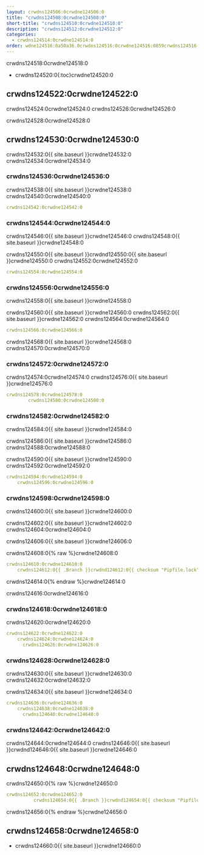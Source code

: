 ```yaml
---
layout: crwdns124506:0crwdne124506:0
title: "crwdns124508:0crwdne124508:0"
short-title: "crwdns124510:0crwdne124510:0"
description: "crwdns124512:0crwdne124512:0"
categories:
  - crwdns124514:0crwdne124514:0
order: wdne124516:0a50a36.0crwdns124516:0crwdne124516:0859crwdns124516:0crwdne124516:009crwdns124516:0crwdne124516:0
---
```

crwdns124518:0crwdne124518:0

- crwdns124520:0{:toc}crwdne124520:0

## crwdns124522:0crwdne124522:0

crwdns124524:0crwdne124524:0 crwdns124526:0crwdne124526:0

crwdns124528:0crwdne124528:0

## crwdns124530:0crwdne124530:0

crwdns124532:0{{ site.baseurl }}crwdne124532:0 crwdns124534:0crwdne124534:0

### crwdns124536:0crwdne124536:0

crwdns124538:0{{ site.baseurl }}crwdne124538:0 crwdns124540:0crwdne124540:0

```yaml
crwdns124542:0crwdne124542:0
```

### crwdns124544:0crwdne124544:0

crwdns124546:0{{ site.baseurl }}crwdne124546:0 crwdns124548:0{{ site.baseurl }}crwdne124548:0

crwdns124550:0{{ site.baseurl }}crwdnd124550:0{{ site.baseurl }}crwdne124550:0 crwdns124552:0crwdne124552:0

```yaml
crwdns124554:0crwdne124554:0
```

### crwdns124556:0crwdne124556:0

crwdns124558:0{{ site.baseurl }}crwdne124558:0

crwdns124560:0{{ site.baseurl }}crwdne124560:0 crwdns124562:0{{ site.baseurl }}crwdne124562:0 crwdns124564:0crwdne124564:0

```yaml
crwdns124566:0crwdne124566:0
```

crwdns124568:0{{ site.baseurl }}crwdne124568:0 crwdns124570:0crwdne124570:0

### crwdns124572:0crwdne124572:0

crwdns124574:0crwdne124574:0 crwdns124576:0{{ site.baseurl }}crwdne124576:0

```yaml
crwdns124578:0crwdne124578:0
        crwdns124580:0crwdne124580:0
```

### crwdns124582:0crwdne124582:0

crwdns124584:0{{ site.baseurl }}crwdne124584:0

crwdns124586:0{{ site.baseurl }}crwdne124586:0 crwdns124588:0crwdne124588:0

crwdns124590:0{{ site.baseurl }}crwdne124590:0 crwdns124592:0crwdne124592:0

```yaml
crwdns124594:0crwdne124594:0
    crwdns124596:0crwdne124596:0
```

### crwdns124598:0crwdne124598:0

crwdns124600:0{{ site.baseurl }}crwdne124600:0

crwdns124602:0{{ site.baseurl }}crwdne124602:0 crwdns124604:0crwdne124604:0

crwdns124606:0{{ site.baseurl }}crwdne124606:0

crwdns124608:0{% raw %}crwdne124608:0

```yaml
crwdns124610:0crwdne124610:0
    crwdns124612:0{{ .Branch }}crwdnd124612:0{{ checksum "Pipfile.lock" }}crwdnd124612:0{{ .Branch }}crwdnd124612:0{{ checksum "Pipfile.lock" }}crwdne124612:0
```

crwdns124614:0{% endraw %}crwdne124614:0

crwdns124616:0crwdne124616:0

### crwdns124618:0crwdne124618:0

crwdns124620:0crwdne124620:0

```yaml
crwdns124622:0crwdne124622:0
    crwdns124624:0crwdne124624:0
      crwdns124626:0crwdne124626:0
```

### crwdns124628:0crwdne124628:0

crwdns124630:0{{ site.baseurl }}crwdne124630:0 crwdns124632:0crwdne124632:0

crwdns124634:0{{ site.baseurl }}crwdne124634:0

```yaml
crwdns124636:0crwdne124636:0
    crwdns124638:0crwdne124638:0
      crwdns124640:0crwdne124640:0
```

### crwdns124642:0crwdne124642:0

crwdns124644:0crwdne124644:0 crwdns124646:0{{ site.baseurl }}crwdnd124646:0{{ site.baseurl }}crwdne124646:0

## crwdns124648:0crwdne124648:0

crwdns124650:0{% raw %}crwdne124650:0

```yaml
crwdns124652:0crwdne124652:0
          crwdns124654:0{{ .Branch }}crwdnd124654:0{{ checksum "Pipfile.lock" }}crwdnd124654:0{{ .Branch }}crwdnd124654:0{{ checksum "Pipfile.lock" }}crwdne124654:0
```

crwdns124656:0{% endraw %}crwdne124656:0

## crwdns124658:0crwdne124658:0

- crwdns124660:0{{ site.baseurl }}crwdne124660:0